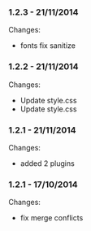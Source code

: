 

### 1.2.3 - 21/11/2014

 Changes: 


 * fonts fix   sanitize


### 1.2.2 - 21/11/2014

 Changes: 


 * Update style.css
 * Update style.css


### 1.2.1 - 21/11/2014

 Changes: 


 * added 2 plugins


### 1.2.1 - 17/10/2014

 Changes: 


 * fix merge conflicts
